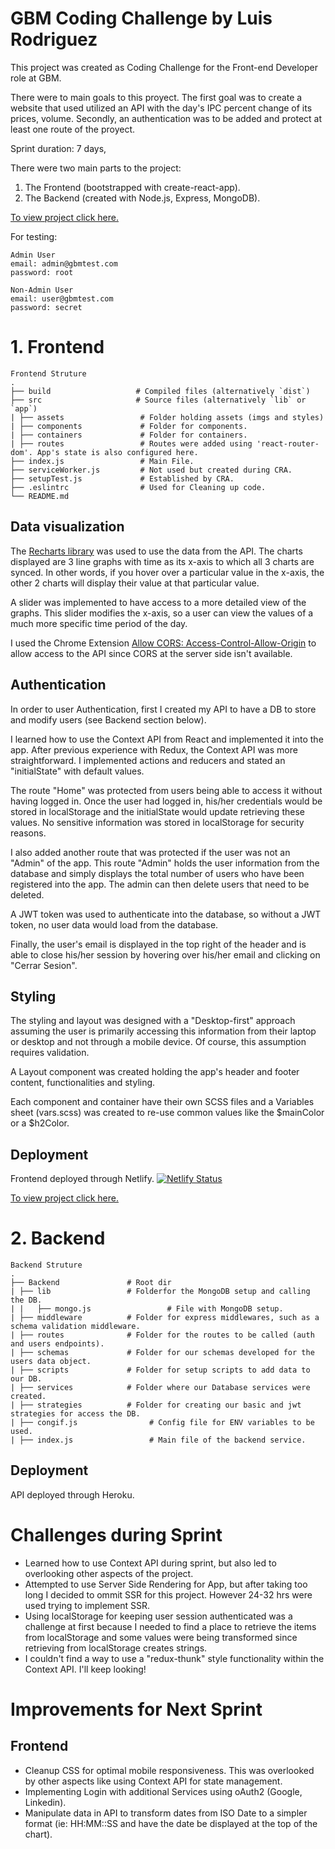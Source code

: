 # GBM Coding Challenge by Luis Rodriguez
This project was created as Coding Challenge for the Front-end Developer role at GBM. 

There were to main goals to this proyect. The first goal was to create a website that used utilized an API with 
the day's IPC percent change of its prices, volume. Secondly, 
an authentication was to be added and protect at least one route of the 
proyect. 

Sprint duration: 7 days,

There were two main parts to the project:
1. The Frontend (bootstrapped with create-react-app).
2. The Backend (created with Node.js, Express, MongoDB).

[To view project click here.](https://gbmchallengebyiamluisro.netlify.app/)

For testing: 
```
Admin User
email: admin@gbmtest.com
password: root 
````
```
Non-Admin User
email: user@gbmtest.com 
password: secret
```

# 1. Frontend
```
Frontend Struture
.
├── build                   # Compiled files (alternatively `dist`)
├── src                     # Source files (alternatively `lib` or `app`)
| ├── assets                 # Folder holding assets (imgs and styles)
| ├── components             # Folder for components.
| ├── containers             # Folder for containers. 
| ├── routes                 # Routes were added using 'react-router-dom'. App's state is also configured here.
├── index.js                 # Main File.
├── serviceWorker.js         # Not used but created during CRA.
├── setupTest.js             # Established by CRA.
├── .eslintrc                # Used for Cleaning up code.
└── README.md
```

## Data visualization
The [Recharts library](https://github.com/recharts/recharts) was used to use the data from the API. The charts displayed are 3 line graphs with time as its x-axis to which all 3 charts are synced. In other words, if you hover over a particular value in the x-axis, the other 2 charts will display their value at that particular value. 

A slider was implemented to have access to a more detailed view of the graphs. This slider modifies the x-axis, so a user can view the values of a much more specific time period of the day. 

I used the Chrome Extension [Allow CORS: Access-Control-Allow-Origin](https://chrome.google.com/webstore/detail/allow-cors-access-control/lhobafahddgcelffkeicbaginigeejlf?hl=en) to allow access to the API since CORS at the server side isn't available. 

## Authentication 
In order to user Authentication, first I created my API to have a DB to store and modify users (see Backend section below). 

I learned how to use the Context API from React and implemented it into the app. After previous experience with Redux, the Context API was more straightforward. I implemented actions and reducers and stated an "initialState" with default values. 

The route "Home" was protected from users being able to access it without having logged in. Once the user had logged in, his/her credentials would be stored in localStorage and the initialState would update retrieving these values. No sensitive information was stored in localStorage for security reasons. 

I also added another route that was protected if the user was not an "Admin" of the app. This route "Admin" holds the user information from the database and simply displays the total number of users who have been registered into the app. The admin can then delete users that need to be deleted. 

A JWT token was used to authenticate into the database, so without a JWT token, no user data would load from the database.

Finally, the user's email is displayed in the top right of the header and is able to close his/her session by hovering over his/her email and clicking on "Cerrar Sesion". 

## Styling 
The styling and layout was designed with a "Desktop-first" approach assuming the user is primarily accessing this information from their laptop or desktop and not through a mobile device. Of course, this assumption requires validation. 

A Layout component was created holding the app's header and footer content, functionalities and styling. 

Each component and container have their own SCSS files and a Variables sheet (vars.scss) was created to re-use common values like the $mainColor or a $h2Color. 

## Deployment 
Frontend deployed through Netlify. 
[![Netlify Status](https://api.netlify.com/api/v1/badges/09c31f29-7ee0-4e62-82ae-7dcec398180d/deploy-status)](https://app.netlify.com/sites/gbmchallengebyiamluisro/deploys)

[To view project click here.](https://gbmchallengebyiamluisro.netlify.app/)


# 2. Backend
```
Backend Struture
.
├── Backend               # Root dir
| ├── lib                 # Folderfor the MongoDB setup and calling the DB. 
| |   ├── mongo.js                 # File with MongoDB setup. 
| ├── middleware          # Folder for express middlewares, such as a schema validation middleware.
| ├── routes              # Folder for the routes to be called (auth and users endpoints). 
| ├── schemas             # Folder for our schemas developed for the users data object.
| ├── scripts             # Folder for setup scripts to add data to our DB. 
| ├── services            # Folder where our Database services were created. 
| ├── strategies          # Folder for creating our basic and jwt strategies for access the DB. 
| ├── congif.js                # Config file for ENV variables to be used. 
| ├── index.js                 # Main file of the backend service. 

```
## Deployment
API deployed through Heroku.

# Challenges during Sprint
* Learned how to use Context API during sprint, but also led to overlooking other aspects of the project. 
* Attempted to use Server Side Rendering for App, but after taking too long I decided to ommit SSR for this project. However 24-32 hrs were used trying to implement SSR. 
* Using localStorage for keeping user session authenticated was a challenge at first because I needed to find a place to retrieve the items from localStorage and some values were being transformed since retrieving from localStorage creates strings.
* I couldn't find a way to use a "redux-thunk" style functionality within the Context API. I'll keep looking!

# Improvements for Next Sprint 
## Frontend 
* Cleanup CSS for optimal mobile responsiveness. This was overlooked by other aspects like using Context API for state management. 
* Implementing Login with additional Services using oAuth2 (Google, Linkedin).
* Manipulate data in API to transform dates from ISO Date to a simpler format (ie: HH:MM::SS and have the date be displayed at the top of the chart).



